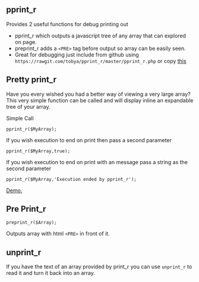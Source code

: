 pprint_r
--------

Provides 2 useful functions for debug printing out
- pprint_r which outputs a javascript tree of any array that can explored on page.
- preprint_r adds a `<PRE>` tag before output so array can be easily seen.
- Great for debugging just include from github using `https://rawgit.com/tobya/pprint_r/master/pprint_r.php` or copy [this](https://rawgit.com/tobya/pprint_r/master/pprint_r.php)

Pretty print_r
--------------

Have you every wished you had a better way of viewing a very large array?  
This very simple function can be called and will display inline an expandable tree of your array.

Simple Call

    pprint_r($MyArray);

If you wish execution to end on print then pass a second parameter

    pprint_r($MyArray,true);

If you wish execution to end on print with an message pass a string as the second parameter

    pprint_r($MyArray,'Execution ended by pprint_r');

[Demo.](http://tobya.github.io/pprint_r)

Pre Print_r
-------

    preprint_r($Array);

Outputs array with html `<PRE>` in front of it.

unprint_r
--------

If you have the text of an array provided by print_r you can use `unprint_r` to read it and turn it back into an array.


